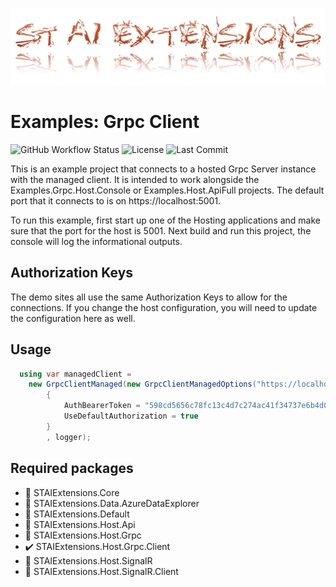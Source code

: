 ﻿![Logo](https://github.com/TrevorMare/STAIExtensions/blob/15fe0579e00cfa9763671fc33816c7251e933a7b/src/STAIExtensions/Resources/logo_full.png?raw=true)

# Examples: Grpc Client
![GitHub Workflow Status](https://img.shields.io/github/workflow/status/TrevorMare/STAIExtensions/.NET?style=for-the-badge)
![License](https://img.shields.io/github/license/trevormare/staiextensions?style=for-the-badge)
![Last Commit](https://img.shields.io/github/last-commit/trevormare/staiextensions?style=for-the-badge)


This is an example project that connects to a hosted Grpc Server instance with the managed client. It is intended to work alongside
the Examples.Grpc.Host.Console or Examples.Host.ApiFull projects. The default port that it connects to is on https://localhost:5001.

To run this example, first start up one of the Hosting applications and make sure that
the port for the host is 5001. Next build and run this project, the console will log the informational outputs.


## Authorization Keys
The demo sites all use the same Authorization Keys to allow for the connections. If you change the host
configuration, you will need to update the configuration here as well.

## Usage

```c# 
  using var managedClient =
    new GrpcClientManaged(new GrpcClientManagedOptions("https://localhost:5001", "Your Name")
        {
            AuthBearerToken = "598cd5656c78fc13c4d7c274ac41f34737e6b4d0e86af5c3ab47c81674dde666",
            UseDefaultAuthorization = true
        }
        , logger);
```

## Required packages

- :black_square_button: STAIExtensions.Core
- :black_square_button: STAIExtensions.Data.AzureDataExplorer
- :black_square_button: STAIExtensions.Default
- :black_square_button: STAIExtensions.Host.Api
- :black_square_button: STAIExtensions.Host.Grpc
- :heavy_check_mark: STAIExtensions.Host.Grpc.Client
- :black_square_button: STAIExtensions.Host.SignalR
- :black_square_button: STAIExtensions.Host.SignalR.Client